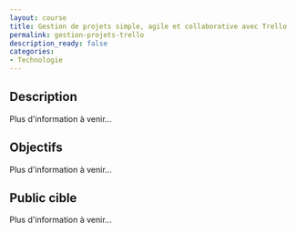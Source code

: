 ```yaml
---
layout: course
title: Gestion de projets simple, agile et collaborative avec Trello
permalink: gestion-projets-trello
description_ready: false
categories:
- Technologie
---
```

## Description
Plus d'information à venir...

## Objectifs
Plus d'information à venir...

## Public cible
Plus d'information à venir...

